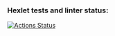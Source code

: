 ### Hexlet tests and linter status:
[![Actions Status](https://github.com/maddclif24/backend-project-lvl3/workflows/hexlet-check/badge.svg)](https://github.com/maddclif24/backend-project-lvl3/actions)